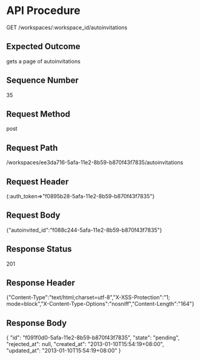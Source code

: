 # API Procedure
GET /workspaces/:workspace_id/autoinvitations
## Expected Outcome
gets a page of autoinvitations
## Sequence Number
35
## Request Method
post
## Request Path
/workspaces/ee3da716-5afa-11e2-8b59-b870f43f7835/autoinvitations
## Request Header
{:auth_token=>"f0895b28-5afa-11e2-8b59-b870f43f7835"}
## Request Body
{"autoinvited_id":"f088c244-5afa-11e2-8b59-b870f43f7835"}

## Response Status
201
## Response Header
{"Content-Type":"text/html;charset=utf-8","X-XSS-Protection":"1; mode=block","X-Content-Type-Options":"nosniff","Content-Length":"164"}

## Response Body
{
  "id": "f091f0d0-5afa-11e2-8b59-b870f43f7835",
  "state": "pending",
  "rejected_at": null,
  "created_at": "2013-01-10T15:54:19+08:00",
  "updated_at": "2013-01-10T15:54:19+08:00"
}
